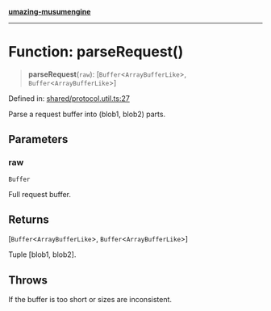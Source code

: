 [**umazing-musumengine**](../../README.md)

***

# Function: parseRequest()

> **parseRequest**(`raw`): \[`Buffer`\<`ArrayBufferLike`\>, `Buffer`\<`ArrayBufferLike`\>\]

Defined in: [shared/protocol.util.ts:27](https://github.com/davinidae/umazing-musumengine/blob/e099ae72d04c46726039e2dd238802d266be3d5f/src/shared/protocol.util.ts#L27)

Parse a request buffer into (blob1, blob2) parts.

## Parameters

### raw

`Buffer`

Full request buffer.

## Returns

\[`Buffer`\<`ArrayBufferLike`\>, `Buffer`\<`ArrayBufferLike`\>\]

Tuple [blob1, blob2].

## Throws

If the buffer is too short or sizes are inconsistent.
